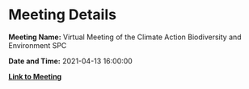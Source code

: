 # Meeting Details

**Meeting Name:** Virtual Meeting of the Climate Action Biodiversity and Environment SPC

**Date and Time:** 2021-04-13 16:00:00

**[Link to Meeting](https://www.limerick.ie/council/whats-on/meeting-climate-action-biodiversity-and-environment-spc-0)**
